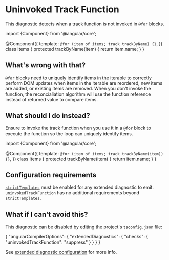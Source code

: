 # Uninvoked Track Function

This diagnostic detects when a track function is not invoked in `@for` blocks.

<docs-code language="typescript">

import {Component} from '@angular/core';

@Component({
  template: `@for (item of items; track trackByName) {}`,
})
class Items {
  protected trackByName(item) { return item.name; }
}

</docs-code>

## What's wrong with that?

`@for` blocks need to uniquely identify items in the iterable to correctly perform DOM updates when items in the iterable are reordered, new items are added, or existing items are removed.
When you don't invoke the function, the reconcialiation algorithm will use the function reference instead of returned value to compare items. 

## What should I do instead?

Ensure to invoke the track function when you use it in a `@for` block to execute the function so the loop can uniquely identify items.

<docs-code language="typescript">

import {Component} from '@angular/core';

@Component({
  template: `@for (item of items; track trackByName(item)) {}`,
})
class Items {
  protected trackByName(item) { return item.name; }
}

</docs-code>

## Configuration requirements

[`strictTemplates`](tools/cli/template-typecheck#strict-mode) must be enabled for any extended diagnostic to emit.
`uninvokedTrackFunction` has no additional requirements beyond `strictTemplates`.

## What if I can't avoid this?

This diagnostic can be disabled by editing the project's `tsconfig.json` file:

<docs-code language="json">
{
  "angularCompilerOptions": {
    "extendedDiagnostics": {
      "checks": {
        "uninvokedTrackFunction": "suppress"
      }
    }
  }
}
</docs-code>

See [extended diagnostic configuration](extended-diagnostics#configuration) for more info.
